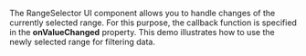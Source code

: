 The RangeSelector UI component allows you to&nbsp;handle changes of&nbsp;the currently selected range. For this purpose, the callback function is&nbsp;specified in&nbsp;the **onValueChanged** property. This demo illustrates how to&nbsp;use the newly selected range for filtering data.